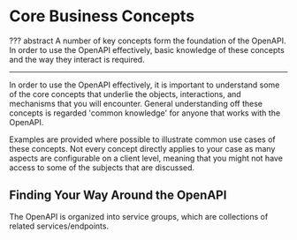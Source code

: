 # Core Business Concepts

??? abstract
    A number of key concepts form the foundation of the OpenAPI. In order to use the OpenAPI effectively, basic knowledge of these concepts and the way they interact is required.

---

In order to use the OpenAPI effectively, it is important to understand some of the core concepts that underlie the objects, interactions, and mechanisms that you will encounter. General understanding off these concepts is regarded 'common knowledge' for anyone that works with the OpenAPI.

Examples are provided where possible to illustrate common use cases of these concepts. Not every concept directly applies to your case as many aspects are configurable on a client level, meaning that you might not have access to some of the subjects that are discussed.

## Finding Your Way Around the OpenAPI

The OpenAPI is organized into service groups, which are collections of related services/endpoints.